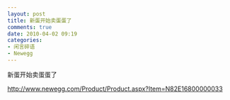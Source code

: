 ```yaml
---
layout: post
title: 新蛋开始卖蛋蛋了
comments: true
date: 2010-04-02 09:19
categories:
- 闲言碎语
- Newegg
---
```


<p>新蛋开始卖蛋蛋了</p>
<p><a href="http://www.newegg.com/Product/Product.aspx?Item=N82E16800000033" target="_blank">http://www.newegg.com/Product/Product.aspx?Item=N82E16800000033</a></p>				
